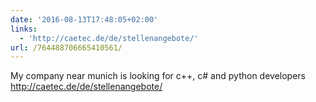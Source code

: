 ```yaml
---
date: '2016-08-13T17:48:05+02:00'
links:
  - 'http://caetec.de/de/stellenangebote/'
url: /764488706665410561/
---
```

My company near munich is looking for c++, c# and python developers http://caetec.de/de/stellenangebote/
